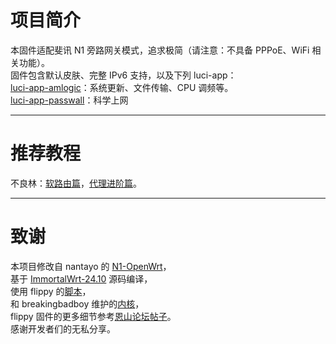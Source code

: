 # 项目简介
本固件适配斐讯 N1 旁路网关模式，追求极简（请注意：不具备 PPPoE、WiFi 相关功能）。<br>
固件包含默认皮肤、完整 IPv6 支持，以及下列 luci-app：<br>
[luci-app-amlogic](https://github.com/ophub/luci-app-amlogic)：系统更新、文件传输、CPU 调频等。<br>
[luci-app-passwall](https://github.com/xiaorouji/openwrt-passwall)：科学上网<br>
***
# 推荐教程
不良林：[软路由篇](https://www.youtube.com/playlist?list=PL5TbbtexT8T293fBi4i5MOf4OjdLQ3hUa)，[代理进阶篇](https://www.youtube.com/playlist?list=PL5TbbtexT8T3JJdJAy73A0T2NXZL2JEJY)。<br>
***
# 致谢
本项目修改自 nantayo 的 [N1-OpenWrt](https://github.com/nantayo/N1-OpenWrt)，<br>
基于 [ImmortalWrt-24.10](https://github.com/immortalwrt/immortalwrt/tree/openwrt-24.10) 源码编译，<br>
使用 flippy 的[脚本](https://github.com/unifreq/openwrt_packit)，<br>
和 breakingbadboy 维护的[内核](https://github.com/breakingbadboy/OpenWrt/releases/tag/kernel_stable)，<br>
flippy 固件的更多细节参考[恩山论坛帖子](https://www.right.com.cn/forum/thread-4076037-1-1.html)。<br>
感谢开发者们的无私分享。<br>
